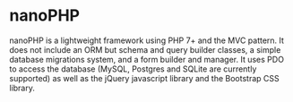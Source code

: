 # nanoPHP 
nanoPHP is a lightweight framework using PHP 7+ and the MVC pattern.
It does not include an ORM but schema and query builder classes, a simple database migrations system, and a form builder and manager. It uses PDO to access the database (MySQL, Postgres and SQLite are currently supported) as well as the jQuery javascript library and the Bootstrap CSS library.  